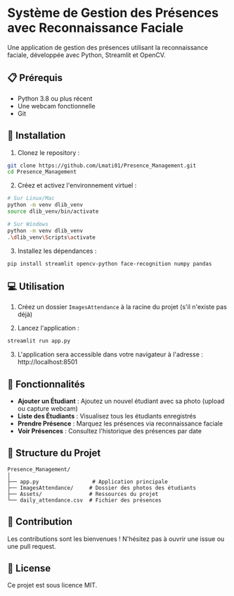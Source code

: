 # Système de Gestion des Présences avec Reconnaissance Faciale

Une application de gestion des présences utilisant la reconnaissance faciale, développée avec Python, Streamlit et OpenCV.

## 📋 Prérequis

- Python 3.8 ou plus récent
- Une webcam fonctionnelle
- Git

## 🚀 Installation

1. Clonez le repository :
```bash
git clone https://github.com/Lmati01/Presence_Management.git
cd Presence_Management
```

2. Créez et activez l'environnement virtuel :
```bash
# Sur Linux/Mac
python -m venv dlib_venv
source dlib_venv/bin/activate

# Sur Windows
python -m venv dlib_venv
.\dlib_venv\Scripts\activate
```

3. Installez les dépendances :
```bash
pip install streamlit opencv-python face-recognition numpy pandas
```

## 💻 Utilisation

1. Créez un dossier `ImagesAttendance` à la racine du projet (s'il n'existe pas déjà)

2. Lancez l'application :
```bash
streamlit run app.py
```

3. L'application sera accessible dans votre navigateur à l'adresse : http://localhost:8501

## 🎯 Fonctionnalités

- **Ajouter un Étudiant** : Ajoutez un nouvel étudiant avec sa photo (upload ou capture webcam)
- **Liste des Étudiants** : Visualisez tous les étudiants enregistrés
- **Prendre Présence** : Marquez les présences via reconnaissance faciale
- **Voir Présences** : Consultez l'historique des présences par date

## 📁 Structure du Projet

```
Presence_Management/
│
├── app.py                 # Application principale
├── ImagesAttendance/     # Dossier des photos des étudiants
├── Assets/               # Ressources du projet
└── daily_attendance.csv  # Fichier des présences
```

## 🤝 Contribution

Les contributions sont les bienvenues ! N'hésitez pas à ouvrir une issue ou une pull request.

## 📝 License

Ce projet est sous licence MIT.
